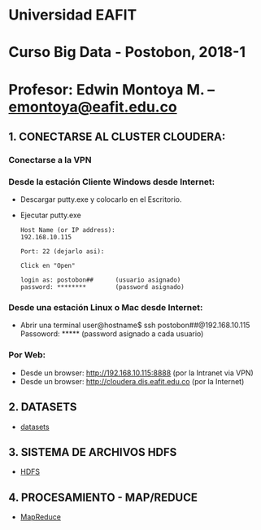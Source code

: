# Universidad EAFIT
# Curso Big Data - Postobon, 2018-1
# Profesor: Edwin Montoya M. – emontoya@eafit.edu.co

## 1. CONECTARSE AL CLUSTER CLOUDERA:

### Conectarse a la VPN

### Desde la estación Cliente Windows desde Internet:

* Descargar putty.exe y colocarlo en el Escritorio.
* Ejecutar putty.exe

      Host Name (or IP address):
      192.168.10.115

      Port: 22 (dejarlo asi):

      Click en "Open"

      login as: postobon##      (usuario asignado)
      password: ********        (password asignado)

### Desde una estación Linux o Mac desde Internet:

* Abrir una terminal
      user@hostname$ ssh postobon##@192.168.10.115
      Passoword: ***** (password asignado a cada usuario)

### Por Web:

* Desde un browser: http://192.168.10.115:8888 (por la Intranet via VPN)
* Desde un browser: http://cloudera.dis.eafit.edu.co (por la Internet)


## 2. DATASETS

* [datasets](datasets)

## 3. SISTEMA DE ARCHIVOS HDFS

* [HDFS](01-hdfs)

## 4. PROCESAMIENTO - MAP/REDUCE

* [MapReduce](02-mapreduce)
